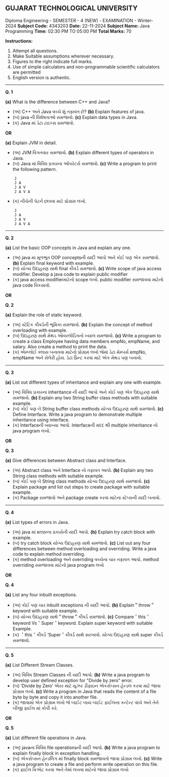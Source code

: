 ## GUJARAT TECHNOLOGICAL UNIVERSITY

Diploma Engineering - SEMESTER - 4 (NEW) - EXAMINATION - Winter-2024
**Subject Code:** 4343203
**Date:** 22-11-2024
**Subject Name:** Java Programming
**Time:** 02:30 PM TO 05:00 PM
**Total Marks:** 70

**Instructions:**

1.  Attempt all questions.
2.  Make Suitable assumptions wherever necessary.
3.  Figures to the right indicate full marks.
4.  Use of simple calculators and non-programmable scientific calculators are permitted
5.  English version is authentic.

---

**Q. 1**

**(a)** What is the difference between C++ and Java?
*   (અ) C++ અને Java વચ્ચે શું તફાવત છે?
**(b)** Explain features of java.
*   (બ) java ની વિશેષતાઓ સમજાવો.
**(c)** Explain data types in Java.
*   (ક) Java માં ડેટા ટાઇપ્સ સમજાવો.

**OR**

**(a)** Explain JVM in detail.
*   (અ) JVM વિગતવાર સમજાવો.
**(b)** Explain different types of operators in Java.
*   (બ) Java માં વિવિધ પ્રકારના ઓપરેટર્સ સમજાવો.
**(c)** Write a program to print the following pattern.

```
    J
    J A
    J A V
    J A V A
```

*   (ક) નીચેની પેટર્ન છાપવા માટે પ્રોગ્રામ લખો.

```
    J
    J A
    J A V
    J A V A
```

---

**Q. 2**

**(a)** List the basic OOP concepts in Java and explain any one.
*   (અ) java મા મૂળભૂત OOP conceptsની યાદી આપો અને કોઈ પણ એક સમજાવો.
**(b)** Explain final keyword with example.
*   (બ) યોગ્ય ઉદાહરણ સાથે final કીવર્ડ સમજાવો.
**(c)** Write scope of java access modifier. Develop a java code to explain public modifier
*   (ક) java access modifierમાટેનો scope લખો. public modifier સમજાવવા માટેનો java code વિકસાવો.

**OR**

**Q. 2**

**(a)** Explain the role of static keyword.
*   (અ) સ્ટેટિક કીવર્ડની ભૂમિકા સમજાવો.
**(b)** Explain the concept of method overloading with example.
*   (બ) ઉદાહરણ સાથે મેથડ ઓવરલોડિંગનો ખ્યાલ સમજાવો.
**(c)** Write a program to create a class Employee having data members empNo, empName, and salary. Also create a method to print the data.
*   (ક) એમ્પ્લોઈ ક્લાસ બનાવવા માટેનો પ્રોગ્રામ લખો જેમાં ડેટા મેમ્બર્સ empNo, empName અને સેલેરી હોય. ડેટા પ્રિન્ટ કરવા માટે એક મેથડ પણ બનાવો.

---

**Q. 3**

**(a)** List out different types of inheritance and explain any one with example.
*   (અ) વિવિધ પ્રકારના inheritance ની યાદી આપો અને કોઈ પણ એક ઉદાહરણ સાથે સમજાવો.
**(b)** Explain any two String buffer class methods with suitable example.
*   (બ) કોઈ પણ બે String buffer class methods યોગ્ય ઉદાહરણ સાથે સમજાવો.
**(c)** Define Interface. Write a java program to demonstrate multiple inheritance using interface.
*   (ક) Interfaceની વ્યાખ્યા આપો. Interfaceની મદદ થી multiple inheritance નો java program લખો.

**OR**

**Q. 3**

**(a)** Give differences between Abstract class and Interface.
*   (અ) Abstract class અને Interface નો તફાવત આપો.
**(b)** Explain any two String class methods with suitable example.
*   (બ) કોઈ પણ બે String class methods યોગ્ય ઉદાહરણ સાથે સમજાવો.
**(c)** Explain package and list out steps to create package with suitable example.
*   (ક) Package સમજાવો અને package create કરવા માટેના સ્ટેપ્સની યાદી બનાવો.

---

**Q. 4**

**(a)** List types of errors in Java.
*   (અ) java માં errorના પ્રકારોની યાદી આપો.
**(b)** Explain try catch block with example.
*   (બ) try catch block યોગ્ય ઉદાહરણ સાથે સમજાવો.
**(c)** List out any four differences between method overloading and overriding. Write a java code to explain method overriding.
*   (ક) method overloading અને overriding વચ્ચેના ચાર તફાવત આપો. method overriding સમજાવવા માટેનો java program લખો

**OR**

**Q. 4**

**(a)** List any four inbuilt exceptions.
*   (અ) કોઈ પણ ચાર inbuilt exceptions ની યાદી આપો.
**(b)** Explain＂throw＂keyword with suitable example.
*   (બ) યોગ્ય ઉદાહરણ સાથે＂throw＂કીવર્ડ સમજાવો.
**(c)** Compare＇this＇keyword Vs＇Super＇keyword. Explain super keyword with suitable Example.
*   (ક) ＇this＇કીવર્ડ ‘Super＇કીવર્ડ સાથે સરખાવો. યોગ્ય ઉદાહરણ સાથે super કીવર્ડ સમજાવો.

---

**Q. 5**

**(a)** List Different Stream Classes.
*   (અ) વિવિધ Stream Classes ની યાદી આપો.
**(b)** Write a java program to develop user defined exception for "Divide by zero" error.
*   (બ) ‘Divide by Zero’ એરર માટે યુઝર ડીફાઇન એકસેપ્સન હેન્ડલ કરવા માટે જાવા પ્રોગ્રામ લખો.
**(c)** Write a program in Java that reads the content of a file byte by byte and copy it into another file.
*   (ક) જાવામાં એક પ્રોગ્રામ લખો જે બાઈટ બાય બાઈટ ફાઈલના કન્ટેન્ટ વાંચે અને તેને બીજી ફાઈલ માં કોપી કરે.

**OR**

**Q. 5**

**(a)** List different file operations in Java.
*   (અ) javaના વિવિધ file operationsની યાદી આપો.
**(b)** Write a java program to explain finally block in exception handling.
*   (બ) એકસેપ્સન હ્રેન્ડલિગ માં finally block સમજાવતો જાવા પ્રોગ્રામ લખો.
**(c)** Write a java program to create a file and perform write operation on this file.
*   (ક) ફાઈલ ક્રિએટ કરવા અને તેમાં લખવા માટેનો જાવા પ્રોગ્રામ લખો